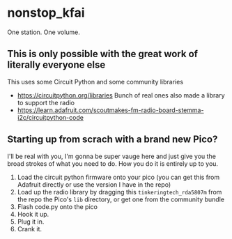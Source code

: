 # nonstop_kfai
One station. One volume.

## This is only possible with the great work of literally everyone else
This uses some Circuit Python and some community libraries
- https://circuitpython.org/libraries
Bunch of real ones also made a library to support the radio
- https://learn.adafruit.com/scoutmakes-fm-radio-board-stemma-i2c/circuitpython-code

## Starting up from scrach with a brand new Pico?
I'll be real with you, I'm gonna be super vauge here and just give you the broad strokes of what you need to do. How you do it is entirely up to you.
1. Load the circuit python firmware onto your pico (you can get this from Adafruit directly or use the version I have in the repo)
1. Load up the radio library by dragging this `tinkeringtech_rda5807m` from the repo the Pico's `lib` directory, or get one from the community bundle
1. Flash code.py onto the pico
1. Hook it up.
1. Plug it in.
1. Crank it.
